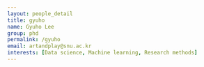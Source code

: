 ```yaml
---
layout: people_detail
title: gyuho
name: Gyuho Lee
group: phd
permalink: /gyuho
email: artandplay@snu.ac.kr
interests: [Data science, Machine learning, Research methods]
---
```

